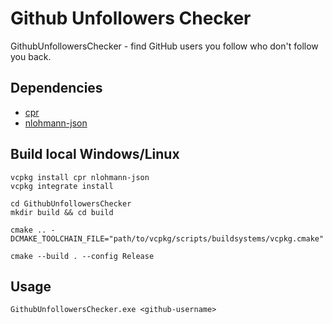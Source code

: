 # Github Unfollowers Checker
GithubUnfollowersChecker - find GitHub users you follow who don't follow you back.

## Dependencies
* [cpr](https://github.com/libcpr/cpr)
* [nlohmann-json](https://github.com/nlohmann/json)

## Build local Windows/Linux
```shell
vcpkg install cpr nlohmann-json
vcpkg integrate install

cd GithubUnfollowersChecker
mkdir build && cd build

cmake .. -DCMAKE_TOOLCHAIN_FILE="path/to/vcpkg/scripts/buildsystems/vcpkg.cmake"

cmake --build . --config Release
```

## Usage
```shell
GithubUnfollowersChecker.exe <github-username>
```
